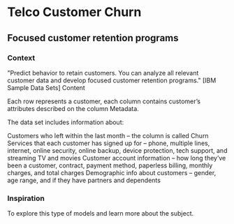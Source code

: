 # Telco Customer Churn
## Focused customer retention programs

### Context

"Predict behavior to retain customers. You can analyze all relevant customer data and develop focused customer retention programs." [IBM Sample Data Sets]
Content

Each row represents a customer, each column contains customer’s attributes described on the column Metadata.

The data set includes information about:

   Customers who left within the last month – the column is called Churn
   Services that each customer has signed up for – phone, multiple lines, internet, online security, online backup, device protection, tech support, and streaming TV and movies
   Customer account information – how long they’ve been a customer, contract, payment method, paperless billing, monthly charges, and total charges
   Demographic info about customers – gender, age range, and if they have partners and dependents

### Inspiration

To explore this type of models and learn more about the subject.
